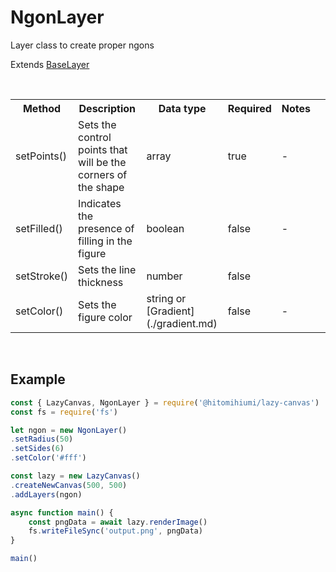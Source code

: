 # NgonLayer

Layer class to create proper ngons

Extends [BaseLayer](./baselayer.md)

<br>

<table>
    <tr>
        <th>Method</th>
        <th>Description</th>
        <th>Data type</th>
        <th>Required</th>
        <th>Notes<th>
    </tr>
    <tr>
        <td>setPoints()</td>
        <td>Sets the control points that will be the corners of the shape</td>
        <td>array</td>
        <td>true</td>
        <td>-</td>
    </tr>
    <tr>
        <td>setFilled()</td>
        <td>Indicates the presence of filling in the figure</td>
        <td>boolean</td>
        <td>false</td>
        <td>-</td>
    </tr>
    <tr>
        <td>setStroke()</td>
        <td>Sets the line thickness</td>
        <td>number</td>
        <td>false</td>
        <td></td>
    </tr>
    <tr>
        <td>setColor()</td>
        <td>Sets the figure color</td>
        <td>string or [Gradient](./gradient.md)</td>
        <td>false</td>
        <td>-</td>
    </tr>
</table>

<br>

## Example

```js
const { LazyCanvas, NgonLayer } = require('@hitomihiumi/lazy-canvas')
const fs = require('fs')

let ngon = new NgonLayer()
.setRadius(50)
.setSides(6)
.setColor('#fff')

const lazy = new LazyCanvas()
.createNewCanvas(500, 500)
.addLayers(ngon)

async function main() {
    const pngData = await lazy.renderImage()
    fs.writeFileSync('output.png', pngData)
}

main()
```